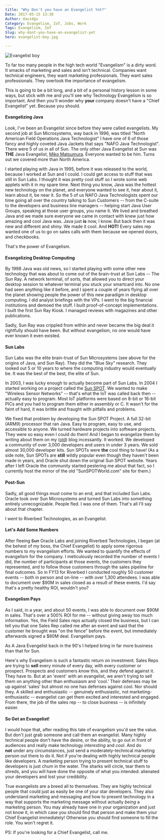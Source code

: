 ```yaml
---
title: "Why Don't you have an Evangelist Yet?"
Date: 2017-05-15 13:30
Author: davidgs
Category: Evangelism, IoT, Jobs, Work
Tags: Evangelism, IoT
Slug: why-dont-you-have-an-evangelist-yet
hero: evangelist-boy.jpg

---
```


![Evangelist boy](https://davidgs.com/wp-content/uploads/2017/05/evangelist-boy.jpg "evangelist-boy.jpg")

To far too many people in the high tech world "Evangelism" is a dirty word. It smacks of marketing and sales and isn't technical. Companies want technical engineers, they want marketing professionals. They want sales professionals. They overlook the importance of evangelism. 

This is going to be a bit long, and a bit of a personal history lesson in some ways, but stick with me and you'll see why Technology Evangelism is so important. And then you'll wonder why **your** company doesn't have a "Chief Evangelist" yet. Because you should. 

#### Evangelizing Java

Look, I've been an Evangelist since before they were called evangelists. My second job at Sun Microsystems, way back in 1996, was titled "North American Field Operations Java Technologist" I have one of 6 of those fancy and highly coveted Java Jackets that says "NAFO Java Technologist". There were 5 of us in all of Sun. The only other Java Evangelist at Sun was **THE** Java Evangelist, [Miko Matsumura](http://miko.com). Everyone wanted to be him. Turns out we covered more than North America.

I started playing with Java in 1995, before it was released to the world, because I worked at Sun and I could. I could get access to stuff that was still in Sun Labs. I thought it was pretty cool stuff so I wrote some web applets with it in my spare time. Next thing you know, Java was the hottest new technology on the planet, and everyone wanted to see it, hear about it, learn about it, be near it. So the 5 of us NAFO Java Technologists spent our time going all over the country talking to Sun Customers -- from the C-suite to the developers and business line managers -- helping start Java User Groups, speaking at those user groups, you name it. We lived and breathed Java and we made sure everyone we came in contact with knew just how amazing and cool Java was. Java just **is** now, I know. But back then it was new and different and shiny. We made it cool. And **HOT!** Every sales rep wanted one of us to go on sales calls with them because we opened doors, and checkbooks.

That's the power of Evangelism. 

#### Evangelizing Desktop Computing

By 1998 Java was old news, so I started playing with some other new technology that was about to come out of the brain-trust at Sun Labs -- The Sun Ray. A network terminal, of sorts, that allowed you to direct your desktop session to whatever terminal you stuck your smartcard into. No one had seen anything like it before, and I spent a couple of years flying all over the planet showing people the power of this new paradigm in desktop computing. I did analyst briefings with the VPs. I went to the big financial institutions and demoed the stuff. I built proof-of-concept implementations. I built the first Sun Ray Kiosk. I managed reviews with magazines and other publications.

Sadly, Sun Ray was crippled from within and never became the big deal it rightfully should have been. But without evangelism, no one would have ever known it even existed. 

#### Sun Labs

Sun Labs was the elite brain-trust of Sun Microsystems (see above for the origins of Java, and Sun Ray). They did the "Blue Sky" research. They looked out 5 or 10 years to where the computing industry would eventually be. It was the best of the best, the elite of Sun. 

In 2003, I was lucky enough to actually become part of Sun Labs. In 2004 I started working on a project called the [Sun SPOT](http://sunspotdev.org/). We wanted to make "Wireless Sensor Networks" -- that's what the IoT was called back then -- actually easy to program. Most IoT platforms were based on 8-bit or 16-bit PICs and you had to program them either in assembly or C. It wasn't for the faint of hard, it was brittle and fraught with pitfalls and problems. 

We fixed that problem by developing the Sun SPOT Project. A full 32-bit (ARM9) processor that ran Java. Easy to program, easy to use, and accessible to anyone. We turned hardware projects into software projects. They were so easy even I could do them! And I began to evangelize them by writing about them on my ([old](http://blogs.oracle.com/davidgs)) blog incessantly. It worked. We developed a community of over 3,000 developers and users in under 3 years. We sold almost 30,000 developer kits. Sun SPOTs were **the** cool thing to have! (As a side note, Sun SPOTs are **still** wildly popular even though they haven't been made in years, and Oracle shut down the original Sun SPOT website. Years after I left Oracle the community started pestering me about that fact, so I currently host the mirror of the old "SunSPOTWorld.com" site for them.)

#### Post-Sun

Sadly, all good things must come to an end, and that included Sun Labs. Oracle took over Sun Microsystems and turned Sun Labs into something entirely unrecognizable. People fled. I was one of them. That's all I'll say about that chapter.

I went to Riverbed Technologies, as an Evangelist. 

#### Let's Add Some Numbers

After fleeing ~~Sun~~ Oracle Labs and joining Riverbed Technologies, I began (at the behest of my boss, the Chief Evangelist) to apply some rigorous numbers to my evangelism efforts. We wanted to quantify the effects of evangelism for the company. I meticulously recorded the number of events I did, the number of participants at those events, the customers they represented, and to follow those customers through the sales pipeline for final outcomes. So in FY13 for Riverbed I conducted roughly 50 customer events -- both in person and on-line -- with over 1,300 attendees. I was able to document over $90M in sales closed as a result of these events. I'd say that's a pretty healthy ROI, wouldn't you?

#### Evangelism Pays

As I said, in a year, and about 50 events, I was able to document over $90M in sales. That's over a 500% ROI for me -- without giving away too much information. Yes, the Field Sales reps actually closed the business, but I can tell you that one Sales Rep called me after an event and said that the customer he brought was "on the fence" before the event, but immediately afterwards signed a $60M deal. Evangelism pays. 

As A Java Evangelist back in the 90's I helped bring in far more business than that for Sun. 

Here's why Evangelism is such a fantastic return on investment. Sales Reps are trying to **sell** every minute of every day, with every customer or prospect. Prospects and customers *know* this, and they defend against it. They have to. But at an 'event' with an evangelist, we aren't trying to sell them on anything other than enthusiasm and 'cool.' Their defenses may be up against 'sales' but almost no one has defenses against cool. Nor should they. A skilled and enthusiastic -- genuinely enthusiastic, not marketing-enthusiastic -- evangelist can get them excited and interested and engaged. From there, the job of the sales rep -- to close business -- is infinitely easier. 

#### So Get an Evangelist!

I would hope that, after reading this tale of evangelism you'd see the value. But don't just grab someone and call them an evangelist. Many highly technical people don't have the desire, or the ability, to go out in front of audiences and really make technology *interesting* and *cool*. And do **not** under any circumstances, just send a moderately-technical marketing person out there to do it. Not if you're dealing with highly technical people like developers. A marketing person trying to present technical stuff to developers is just chum in the water. The sharks will circle, tear them to shreds, and you will have done the opposite of what you intended: alienated your developers and lost your credibility. 

True evangelists are a breed all to themselves. They are highly technical people that could just as easily be one of your star developers. They also understand marketing and messaging and how to present technology in a way that supports the marketing message without actually *being* a marketing person. You may already have one in your organization and just not know it, in which case you should find that person and make them your Chief Evangelist immediately! Otherwise you should find someone to fill the role. You won't regret it.

PS: If you're looking for a Chief Evangelist, call me.
